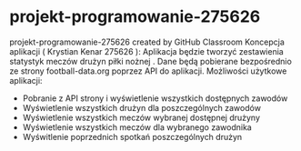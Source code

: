 # projekt-programowanie-275626
projekt-programowanie-275626 created by GitHub Classroom
Koncepcja aplikacji ( Krystian Kenar 275626 ):
Aplikacja będzie tworzyć zestawienia statystyk meczów drużyn piłki nożnej . Dane 
będą pobierane bezpośrednio ze strony football-data.org poprzez API do aplikacji.
Możliwości użytkowe aplikacji:
- Pobranie z API strony i wyświetlenie wszystkich dostępnych zawodów
- Wyświetlenie wszystkich drużyn dla poszczególnych zawodów
- Wyświetlenie wszystkich meczów wybranej dostępnej drużyny
- Wyświetlenie wszystkich meczów dla wybranego zawodnika
- Wyświtlenie poprzednich spotkań poszczególnych drużyn
